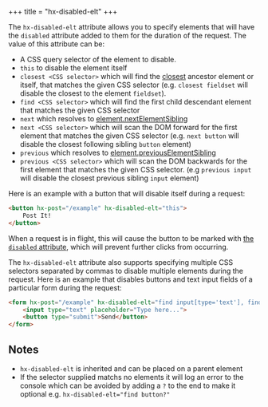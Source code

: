 +++
title = "hx-disabled-elt"
+++

The `hx-disabled-elt` attribute allows you to specify elements that will have the `disabled` attribute
added to them for the duration of the request. The value of this attribute can be:

* A CSS query selector of the element to disable.
* `this` to disable the element itself
* `closest <CSS selector>` which will find the [closest](https://developer.mozilla.org/docs/Web/API/Element/closest)
  ancestor element or itself, that matches the given CSS selector
  (e.g. `closest fieldset` will disable the closest to the element `fieldset`).
* `find <CSS selector>` which will find the first child descendant element that matches the given CSS selector
* `next` which resolves to [element.nextElementSibling](https://developer.mozilla.org/docs/Web/API/Element/nextElementSibling)
* `next <CSS selector>` which will scan the DOM forward for the first element that matches the given CSS selector
  (e.g. `next button` will disable the closest following sibling `button` element)
* `previous` which resolves to [element.previousElementSibling](https://developer.mozilla.org/docs/Web/API/Element/previousElementSibling)
* `previous <CSS selector>` which will scan the DOM backwards for the first element that matches the given CSS selector.
  (e.g `previous input` will disable the closest previous sibling `input` element)

Here is an example with a button that will disable itself during a request:

```html
<button hx-post="/example" hx-disabled-elt="this">
    Post It!
</button>
```

When a request is in flight, this will cause the button to be marked with [the `disabled` attribute](https://developer.mozilla.org/en-US/docs/Web/HTML/Attributes/disabled), 
which will prevent further clicks from occurring.  

The `hx-disabled-elt` attribute also supports specifying multiple CSS selectors separated by commas to disable multiple elements during the request. Here is an example that disables buttons and text input fields of a particular form during the request:

```html
<form hx-post="/example" hx-disabled-elt="find input[type='text'], find button">
    <input type="text" placeholder="Type here...">
    <button type="submit">Send</button>
</form>
```

## Notes

* `hx-disabled-elt` is inherited and can be placed on a parent element
* If the selector supplied matchs no elements it will log an error to the console which can be avoided by adding a `?` to the end to make it optional e.g. `hx-disabled-elt="find button?"`

[hx-trigger]: https://htmx.org/attributes/hx-trigger/
